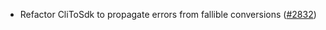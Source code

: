 - Refactor CliToSdk to propagate errors from fallible conversions
  ([\#2832](https://github.com/anoma/namada/pull/2832))